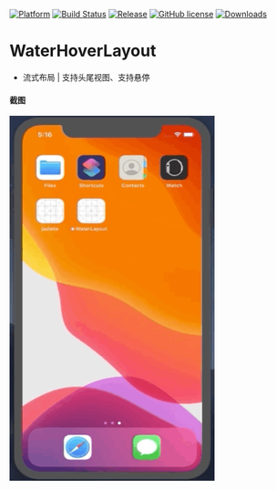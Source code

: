 [![Platform][1]][2]  [![Build Status][3]][4]  [![Release][5]][6]  [![GitHub license][7]][8]  [![Downloads][9]][10]

[1]:https://img.shields.io/badge/platform-iOS-orange.svg
[2]:https://github.com/HawinShark/WaterHoverLayout
[3]:https://travis-ci.org/HawinShark/WaterHoverLayout.svg?branch=master
[4]:https://github.com/HawinShark/WaterHoverLayout
[5]:https://img.shields.io/github/release/HawinShark/WaterHoverLayout.svg
[6]:https://github.com/HawinShark/WaterHoverLayout/releases/latest
[7]:https://img.shields.io/badge/license-Apache%202-blue.svg
[8]:https://github.com/HawinShark/WaterHoverLayout/blob/master/LICENSE
[9]:https://img.shields.io/github/downloads/HawinShark/WaterHoverLayout/total.svg?maxAge=1800
[10]:https://github.com/HawinShark/WaterHoverLayout/releases

# WaterHoverLayout
- 流式布局 | 支持头尾视图、支持悬停

#### 截图
<img src="/example.gif" width="360" height="640"/>
